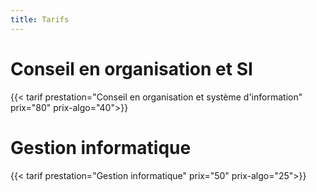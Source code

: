 ```yaml
---
title: Tarifs
---
```


# Conseil en organisation et SI
{{< tarif prestation="Conseil en organisation et système d'information" prix="80" prix-algo="40">}}

# Gestion informatique
{{< tarif prestation="Gestion informatique" prix="50" prix-algo="25">}}
